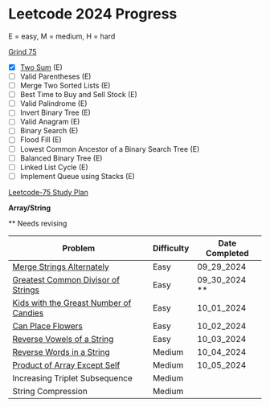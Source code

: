 
# Leetcode 2024 Progress

E = easy, M = medium, H = hard

[Grind 75](https://www.techinterviewhandbook.org/grind75?difficulty=Easy&difficulty=Medium) 

- [x] [Two Sum](https://leetcode.com/problems/two-sum/) (E)
- [ ] Valid Parentheses (E)
- [ ] Merge Two Sorted Lists (E)
- [ ] Best Time to Buy and Sell Stock (E)
- [ ] Valid Palindrome (E)
- [ ] Invert Binary Tree (E)
- [ ] Valid Anagram (E)
- [ ] Binary Search (E)
- [ ] Flood Fill (E)
- [ ] Lowest Common Ancestor of a Binary Search Tree (E)
- [ ] Balanced Binary Tree (E)
- [ ] Linked List Cycle (E)
- [ ] Implement Queue using Stacks (E)

[Leetcode-75 Study Plan](https://leetcode.com/studyplan/leetcode-75/)

**Array/String**

** Needs revising

| Problem | Difficulty | Date Completed |
|---------|------------|----------------|
| [Merge Strings Alternately](https://leetcode.com/problems/merge-strings-alternately/description/?envType=study-plan-v2&envId=leetcode-75) | Easy | 09_29_2024 |
| [Greatest Common Divisor of Strings](https://leetcode.com/problems/greatest-common-divisor-of-strings/description/?envType=study-plan-v2&envId=leetcode-75) | Easy | 09_30_2024 ** |
| [Kids with the Greast Number of Candies](https://leetcode.com/problems/kids-with-the-greatest-number-of-candies/description/?envType=study-plan-v2&envId=leetcode-75) | Easy | 10_01_2024 |
| [Can Place Flowers](https://leetcode.com/problems/can-place-flowers/description/?envType=study-plan-v2&envId=leetcode-75) | Easy | 10_02_2024 |
| [Reverse Vowels of a String](https://leetcode.com/problems/reverse-vowels-of-a-string/?envType=study-plan-v2&envId=leetcode-75) | Easy | 10_03_2024|
| [Reverse Words in a String](ttps://leetcode.com/problems/reverse-words-in-a-string/description/?envType=study-plan-v2&envId=leetcode-75) | Medium | 10_04_2024|
| [Product of Array Except Self](https://leetcode.com/problems/product-of-array-except-self/description/?envType=study-plan-v2&envId=leetcode-75) | Medium | 10_05_2024|
| Increasing Triplet Subsequence | Medium | |
| String Compression | Medium | |